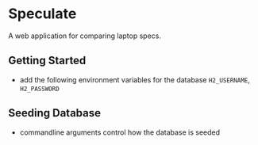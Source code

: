 # Speculate 
A web application for comparing laptop specs.

##  Getting Started

- add the following environment variables for the database `H2_USERNAME`, `H2_PASSWORD`

## Seeding Database

- commandline arguments control how the database is seeded
